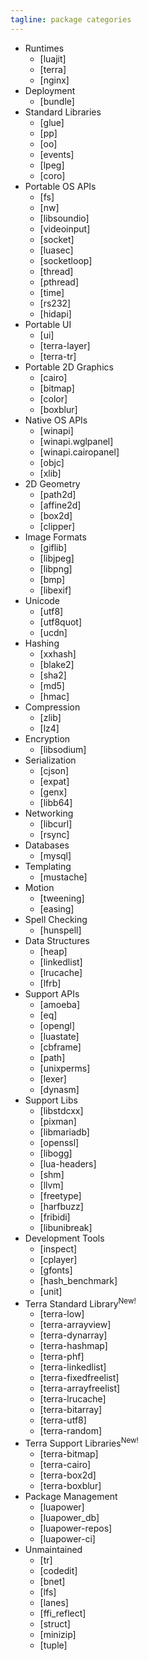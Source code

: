 ```yaml
---
tagline: package categories
---
```


* Runtimes
	* [luajit]
	* [terra]
	* [nginx]
* Deployment
	* [bundle]
* Standard Libraries
	* [glue]
	* [pp]
	* [oo]
	* [events]
	* [lpeg]
	* [coro]
* Portable OS APIs
	* [fs]
	* [nw]
	* [libsoundio]
	* [videoinput]
	* [socket]
	* [luasec]
	* [socketloop]
	* [thread]
	* [pthread]
	* [time]
	* [rs232]
	* [hidapi]
* Portable UI
	* [ui]
	* [terra-layer]
	* [terra-tr]
* Portable 2D Graphics
	* [cairo]
	* [bitmap]
	* [color]
	* [boxblur]
* Native OS APIs
	* [winapi]
	* [winapi.wglpanel]
	* [winapi.cairopanel]
	* [objc]
	* [xlib]
* 2D Geometry
	* [path2d]
	* [affine2d]
	* [box2d]
	* [clipper]
* Image Formats
	* [giflib]
	* [libjpeg]
	* [libpng]
	* [bmp]
	* [libexif]
* Unicode
	* [utf8]
	* [utf8quot]
	* [ucdn]
* Hashing
	* [xxhash]
	* [blake2]
	* [sha2]
	* [md5]
	* [hmac]
* Compression
	* [zlib]
	* [lz4]
* Encryption
	* [libsodium]
* Serialization
	* [cjson]
	* [expat]
	* [genx]
	* [libb64]
* Networking
	* [libcurl]
	* [rsync]
* Databases
	* [mysql]
* Templating
	* [mustache]
* Motion
	* [tweening]
	* [easing]
* Spell Checking
	* [hunspell]
* Data Structures
	* [heap]
	* [linkedlist]
	* [lrucache]
	* [lfrb]
* Support APIs
	* [amoeba]
	* [eq]
	* [opengl]
	* [luastate]
	* [cbframe]
	* [path]
	* [unixperms]
	* [lexer]
	* [dynasm]
* Support Libs
	* [libstdcxx]
	* [pixman]
	* [libmariadb]
	* [openssl]
	* [libogg]
	* [lua-headers]
	* [shm]
	* [llvm]
	* [freetype]
	* [harfbuzz]
	* [fribidi]
	* [libunibreak]
* Development Tools
	* [inspect]
	* [cplayer]
	* [gfonts]
	* [hash_benchmark]
	* [unit]
* Terra Standard Library<sup>New!</sup>
   * [terra-low]
   * [terra-arrayview]
   * [terra-dynarray]
	* [terra-hashmap]
	* [terra-phf]
	* [terra-linkedlist]
	* [terra-fixedfreelist]
	* [terra-arrayfreelist]
	* [terra-lrucache]
	* [terra-bitarray]
	* [terra-utf8]
	* [terra-random]
* Terra Support Libraries<sup>New!</sup>
	* [terra-bitmap]
	* [terra-cairo]
	* [terra-box2d]
	* [terra-boxblur]
* Package Management
	* [luapower]
	* [luapower_db]
	* [luapower-repos]
	* [luapower-ci]
* Unmaintained
	* [tr]
	* [codedit]
	* [bnet]
	* [lfs]
	* [lanes]
	* [ffi_reflect]
	* [struct]
	* [minizip]
	* [tuple]
